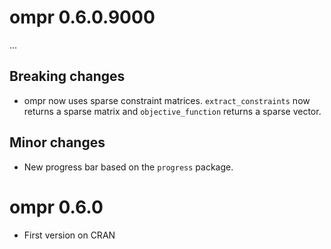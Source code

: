 # ompr 0.6.0.9000

...

## Breaking changes

* ompr now uses sparse constraint matrices. `extract_constraints` now returns a sparse matrix and `objective_function` returns a sparse vector.

## Minor changes

* New progress bar based on the `progress` package.

# ompr 0.6.0

* First version on CRAN


